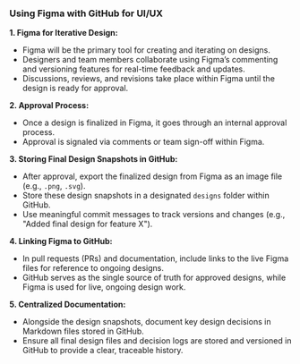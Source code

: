 ### Using Figma with GitHub for UI/UX

**1. Figma for Iterative Design:**
   - Figma will be the primary tool for creating and iterating on designs.
   - Designers and team members collaborate using Figma’s commenting and versioning features for real-time feedback and updates.
   - Discussions, reviews, and revisions take place within Figma until the design is ready for approval.

**2. Approval Process:**
   - Once a design is finalized in Figma, it goes through an internal approval process.
   - Approval is signaled via comments or team sign-off within Figma.

**3. Storing Final Design Snapshots in GitHub:**
   - After approval, export the finalized design from Figma as an image file (e.g., `.png`, `.svg`).
   - Store these design snapshots in a designated `designs` folder within GitHub.
   - Use meaningful commit messages to track versions and changes (e.g., "Added final design for feature X").

**4. Linking Figma to GitHub:**
   - In pull requests (PRs) and documentation, include links to the live Figma files for reference to ongoing designs.
   - GitHub serves as the single source of truth for approved designs, while Figma is used for live, ongoing design work.

**5. Centralized Documentation:**
   - Alongside the design snapshots, document key design decisions in Markdown files stored in GitHub.
   - Ensure all final design files and decision logs are stored and versioned in GitHub to provide a clear, traceable history.